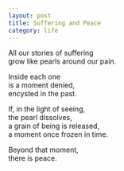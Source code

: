 ```yaml
---
layout: post
title: Suffering and Peace
category: life
---
```


All our stories of suffering  
grow like pearls around our pain.

Inside each one  
is a moment denied,  
encysted in the past.

If, in the light of seeing,  
the pearl dissolves,  
a grain of being is released,  
a moment once frozen in time.

Beyond that moment,  
there is peace.
